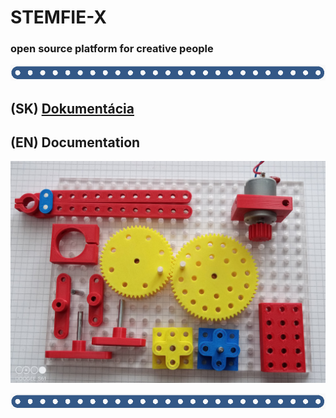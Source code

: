 # STEMFIE-X
### open source platform for creative people

 ![banner](./doc-sk/img/banner_02.png)

## (SK) [Dokumentácia](./doc-sk/0001_obsah.ipynb)
## (EN) Documentation

 ![diely](./doc-sk/img/img_0331.jpeg)


 ![banner](./doc-sk/img/banner_02.png)
